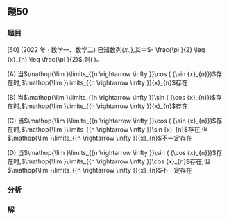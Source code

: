 ## 题50
### 题目
[50] (2022 年 · 数学一、数学二) 已知数列$\{  {x}_{n}\}$,其中$- \frac{\pi }{2} \leq  {x}_{n} \leq  \frac{\pi }{2}$,则( )。

(A) 当$\mathop{\lim }\limits_{{n \rightarrow  \infty }}\cos ( {\sin {x}_{n}})$存在时,$\mathop{\lim }\limits_{{n \rightarrow  \infty }}{x}_{n}$存在

(B) 当$\mathop{\lim }\limits_{{n \rightarrow  \infty }}\sin ( {\cos {x}_{n}})$存在时,$\mathop{\lim }\limits_{{n \rightarrow  \infty }}{x}_{n}$存在

(C) 当$\mathop{\lim }\limits_{{n \rightarrow  \infty }}\cos ( {\sin {x}_{n}})$存在时,$\mathop{\lim }\limits_{{n \rightarrow  \infty }}\sin {x}_{n}$存在,但$\mathop{\lim }\limits_{{n \rightarrow  \infty }}{x}_{n}$不一定存在

(D) 当$\mathop{\lim }\limits_{{n \rightarrow  \infty }}\sin ( {\cos {x}_{n}})$存在时,$\mathop{\lim }\limits_{{n \rightarrow  \infty }}\cos {x}_{n}$存在,但$\mathop{\lim }\limits_{{n \rightarrow  \infty }}{x}_{n}$不一定存在
### 分析

### 解